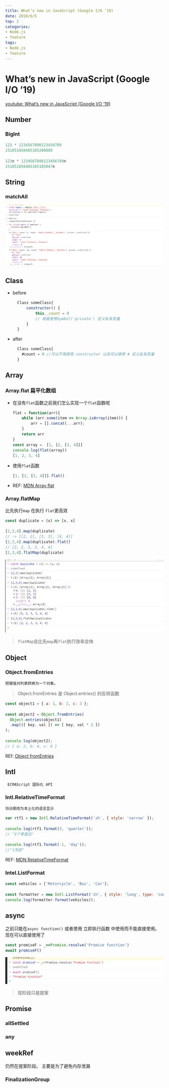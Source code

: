 ```yaml
---
title: What’s new in JavaScript (Google I/O ’19)
date: 2018/6/5
top: 2
categories: 
- Node.js
- feature
tags: 
- Node.js
- feature
---
```

#  What’s new in JavaScript (Google I/O ’19)
[youtube: What’s new in JavaScript (Google I/O ’19)](https://www.youtube.com/watch?v=c0oy0vQKEZE)
## Number
### BigInt
```js
123 * 1234567890123456789
151851850485185200000

123n * 1234567890123456789n
151851850485185185047n
```

## String
### matchAll
![matchAll](images/nodejs-string-matchAll.png)
## Class
- before
  ```js
    Class someClass{
        constructor() {
            this._count = 0
            // 或者使用Symbol('private') 定义私有变量
        }
    }
  ```
- after

  ```js
    Class someClass{
      #count = 0 //可以不用使用 constructor 以及可以使用 # 定义私有变量
    }
  ```

## Array
### Array.flat 扁平化数组
- 在没有`flat`函数之前我们怎么实现一个`flat`函数呢
  ```js
  flat = function(arr){
      while (arr.some(item => Array.isArray(item))) {
          arr = [].concat(...arr);
      }
      return arr
  }
  const array =  [1, [2, [3, 4]]]
  console.log(flat(array))
  [1, 2, 3, 4]
  ```
- 使用`flat`函数
  ``` js
  [1, [2, [3, 4]]].flat()
  ```
- REF:  [MDN Array flat](https://developer.mozilla.org/zh-CN/docs/Web/JavaScript/Reference/Global_Objects/Array/flat)
### Array.flatMap 
   比先执行`map` 在执行 `flat`更高效
  ```js
  const duplicate = (x) => [x, x]

  [2,3,4].map(duplicate)
  // -> [[2, 2], [3, 3], [4, 4]]
  [2,3,4].map(duplicate).flat()
  // [2, 2, 3, 3, 4, 4]
  [2,3,4].flatMap(duplicate)
  ```
  ![floatMap](images/nodejs-array-flatMap.png)
  > `flatMap`会比先`map`再`flat`执行效率会快

## Object
### Object.fromEntries
    把键值对列表转换为一个对象。
> Object.fromEntries 是 Object.entries() 的反转函数

  ```js
  const object1 = { a: 1, b: 2, c: 3 };

  const object2 = Object.fromEntries(
    Object.entries(object1)
    .map(([ key, val ]) => [ key, val * 2 ])
  );

  console.log(object2);
  // { a: 2, b: 4, c: 6 }
  ```
REf: [Object fromEntries](https://developer.mozilla.org/zh-CN/docs/Web/JavaScript/Reference/Global_Objects/Object/fromEntries)

## Intl
     ECMAScript 国际化 API
### Intl.RelativeTimeFormat
    将日期改为本土化的语言显示
```js
var rtf1 = new Intl.RelativeTimeFormat('zh', { style: 'narrow' });

console.log(rtf1.format(3, 'quarter'));
// "3个季度后"

console.log(rtf1.format(-1, 'day'));
//"1天前"
```
REF: [MDN RelativeTimeFormat](https://developer.mozilla.org/zh-CN/docs/Web/JavaScript/Reference/Global_Objects/RelativeTimeFormat)

### Intel.ListFormat

```js
const vehicles = ['Motorcycle', 'Bus', 'Car'];

const formatter = new Intl.ListFormat('zh', { style: 'long', type: 'conjunction' });
console.log(formatter.format(vehicles));
```

## async

之前只能在`async function()` 或者使用 立即执行函数 中使用而不能直接使用。现在可以直接使用了
```js
const promiseF = _=>Promise.resolve('Promise function')
await promiseF()
```
![async top level](images/nodejs-async-top-level.png)
> 现阶段只是提案

## Promise
### allSettled
### any

## weekRef
仍然在提案阶段。 主要是为了避免内存泄漏
### FinalizationGroup
